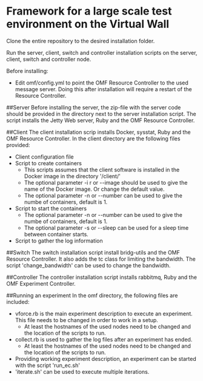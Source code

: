 # Framework for a large scale test environment on the Virtual Wall

Clone the entire repository to the desired installation folder.

Run the server, client, switch and controller installation scripts on the server, client, switch and controller node.

Before installing:
- Edit omf/config.yml to point the OMF Resource Controller to the used message server. Doing this after installation will require a restart of the Resource Controller.

##Server
Before installing the server, the zip-file with the server code should be provided in the directory next to the server installation script.
The script installs the Jetty Web server, Ruby and the OMF Resource Controller.

##Client
The client installation scrip installs Docker, sysstat, Ruby and the OMF Resource Controller. In the client directory are the following files provided:
- Client configuration file
- Script to create containers
  - This scripts assumes that the client software is installed in the Docker image in the directory '/client/'
  - The optional parameter -i r or --image should be used to give the name of the Docker image. Or change the default value.
  - The optional parameter -n or --number can be used to give the numbe of containers, default is 1.
- Script to start the containers
  - The optional parameter -n or --number can be used to give the numbe of containers, default is 1.
  - The optional parameter -s or --sleep can be used for a sleep time between container starts.
- Script to gather the log information

##Switch
The switch installation script install bridg-utils and the OMF Resource Controller. It also adds the tc class for limiting the bandwidth. The script 'change_bandwidth' can be used to change the bandwidth.

##Controller
The controller installation script installs rabbitmq, Ruby and the OMF Experiment Controller.

##Running an experiment
In the omf directory, the following files are included:
- vforce.rb is the main experiment description to execute an experiment. This file needs to be changed in order to work in a setup.
  - At least the hostnames of the used nodes need to be changed and the location of the scripts to run.
- collect.rb is used to gather the log files after an experiment has ended.
  - At least the hostnames of the used nodes need to be changed and the location of the scripts to run.
- Providing working experiment description, an experiment can be started with the script 'run_ec.sh'
- 'iterate.sh' can be used to execute multiple iterations.
